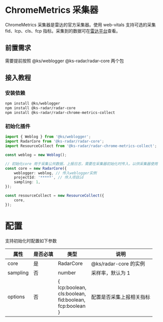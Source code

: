 # ChromeMetrics 采集器

ChromeMetrics 采集器是雷达的官方采集器。使用 web-vitals 支持可选的采集 fid、lcp、cls、fcp 指标。采集到的数据可在[雷达平台](https://radar-plus.corp.kuaishou.com/projects)查看。

## 前置需求

需要提前按照 @ks/weblogger @ks-radar/radar-core 两个包

## 接入教程

### 安装依赖

```bash
npm install @ks/weblogger
npm install @ks-radar/radar-core
npm install @ks-radar/radar-chrome-metrics-collect
```

### 初始化插件

```typescript
import { Weblog } from '@ks/weblogger';
import RadarCore from '@ks-radar/radar-core';
import ResourceCollect from '@ks-radar/radar-chrome-metrics-collect';

const weblog = new Weblog();

// 初始化core 用于采集公共数据，上报日志，需要在采集器初始化时传入，以供采集器使用
const core = new RadarCore({
    weblogger: weblog, // 传入weblogger实例
    projectId: '*****', // 传入项目id
    sampling: 1,
});

const resourceCollect = new ResourceCollect({
    core,
});
```

# 配置

支持初始化时配置如下参数

| 属性     | 是否必填 | 类型                                                                               | 说明                     |
| -------- | -------- | ---------------------------------------------------------------------------------- | ------------------------ |
| core     | 是       | RadarCore                                                                          | @ks/radar-core 的实例    |
| sampling | 否       | number                                                                             | 采样率，默认为 1         |
| options  | 否       | {<br />lcp:boolean,<br /> cls:boolean,<br /> fid:boolean,<br /> fcp:boolean<br />} | 配置是否采集上报相关指标 |
